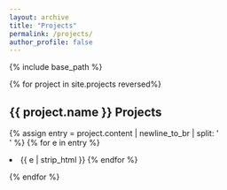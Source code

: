 ```yaml
---
layout: archive
title: "Projects"
permalink: /projects/
author_profile: false
---
```

{% include base_path %}


{% for project in site.projects reversed%}
   <h2> {{ project.name }} Projects</h2>
   
   {% assign entry = project.content | newline_to_br | split: '<br />' %}
   {% for e in entry %}
   <li>   {{ e | strip_html }} 
   {% endfor %} 
   
   
{% endfor %}


